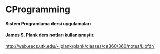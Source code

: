 # CProgramming

#### Sistem Programlama dersi uygulamaları

#### James S. Plank ders notları kullanışmıştır.

http://web.eecs.utk.edu/~jplank/plank/classes/cs360/360/notes/Libfdr/
